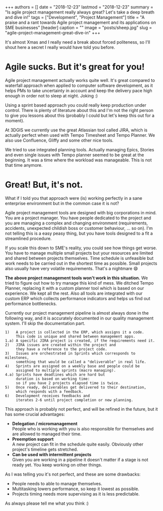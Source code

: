 +++
authors = []
date = "2018-12-23"
lastmod = "2018-12-23"
summary = "Is agile project management really always great? Let's take a deep breath and dive in!"
tags = ["Development", "Project Management"]
title = "A praise and a rant towards Agile project management and its applications on SME businesses"
[header]
caption = ""
image = "posts/sheep.jpg"
slug = "agile-project-management-great-dive-in"
+++

It's almost Xmas and I really need a break about forced politeness, so I'll shout here a secret I really would have told you before.

# Agile sucks. But it's great for you!

Agile project management actually works quite well. It's great compared to waterfall approach when applied to computer software development, as it helps PMs to take uncertainty in account and keep the delivery pace high enough in order not to sleep at night. Joking :)

Using a sprint based approach you could really keep production under control. There is plenty of literature about this and I'm not the right person to give you lessons about this (probably I could but let's keep this out for a moment).

At 3DGIS we currently use the great Atlassian tool called JIRA, which is actually perfect when used with Tempo Timesheet and Tempo Planner. We also use Confluence, Gliffy and some other nice tools.

We tried to use integrated planning tools. Actually managing Epics, Stories and even single issues with Tempo planner seemed to be great at the beginning. It was a time where the workload was manageable. This is not that time anymore.

# Great! But, it's not.

What if I told you that approach were (is) working perfectly in a sane enterprise environment but in the common case it is not?

Agile project management tools are designed with big corporations in mind. You are a project manager. You have people dedicated to the project and you are managing a complex and changing environment (requirements, accidents, unexpected childish boss or customer behaviour, ... so on). I'm not telling this is a easy peasy thing, but you have tools designed to a fit a streamlined procedure.

If you scale this down to SME's reality, you could see how things get worse. You have to manage multiple small projects but your resources are limited and shared between projects themselves. Time schedule is unfeasible but work needs to be carried out in the shortest time as possible. Small projects also usually have very volatile requirements. That's a nightmare :smile:

**The above project management tools won't work in this situation.** We tried to figure out how to try manage this kind of mess. We ditched Tempo Planner, replacing it with a custom planner tool which is based on our experience. We kept all the rest. Also all tools are integrated with our custom ERP which collects performance indicators and helps us find out performance bottlenecks.

Currently our project management pipeline is almost always done in the following way, and it is accurately documented in our quality management system. I'll skip the documentation part.

    1)   A project is collected in the ERP, which assigns it a code.
         This code is unique and shared between management apps.
    1.a) A specific JIRA project is created, if the requirements need it.
    2)   JIRA issues are created within the project and
         they have a reference to the project code.
    3)   Issues are orchestrated in Sprints which corresponds to milestones,
         something that would be called a "deliverable" in real life.
    4)	 Sprints are assigned on a weekly base and people could be
         assigned to multiple sprints (macro managing).
    4.a) Sprints have deadlines which are hard but
         duration is based on working time:
         so if you have 2 projects elapsed time is twice.
    5)   Once ready, deliverables get delivered to their destination,
         which responds with a feedback.
    6)   Development receives feedbacks and
         iterates 2-6 until project completion or new planning.

This approach is probably not perfect, and will be refined in the future, but it has some crucial advantages:

- **Delegation / micromanagement**  
  People who is working with you is also responsible for themselves and are allowed to managed their time.
- **Preemption support**  
  A new project can fit in the schedule quite easily. Obviously other project's timeline gets stretched.
- **Can be used with intermittent projects**  
  Given you are working in a pipeline it doesn't matter if a stage is not ready yet. You keep working on other things.

As I was telling you it's not perfect, and these are some drawbacks:

- People needs to able to manage themselves.
- Multitasking lowers performance, so keep it lowest as possible.
- Projects timing needs more supervising as it is less predictable.

As always please tell me what you think :)
